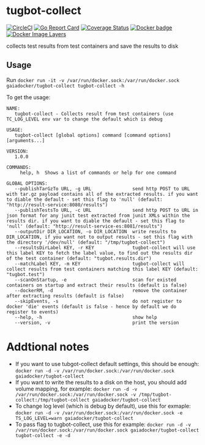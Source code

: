 # tugbot-collect
[![CircleCI](https://circleci.com/gh/gaia-docker/tugbot-collect.svg?style=shield)](https://circleci.com/gh/gaia-docker/tugbot-collect)
[![Go Report Card](https://goreportcard.com/badge/github.com/gaia-docker/tugbot-collect)](https://goreportcard.com/report/github.com/gaia-docker/tugbot-collect)
[![Coverage Status](https://coveralls.io/repos/github/gaia-docker/tugbot-collect/badge.svg?branch=master)](https://coveralls.io/github/gaia-docker/tugbot-collect?branch=master)
[![Docker badge](https://img.shields.io/docker/pulls/gaiadocker/tugbot-collect.svg)](https://hub.docker.com/r/gaiadocker/tugbot-collect/)
[![Docker Image Layers](https://imagelayers.io/badge/gaiadocker/tugbot-collect:latest.svg)](https://imagelayers.io/?images=gaiadocker/tugbot-collect:latest 'Get your own badge on imagelayers.io')

collects test results from test containers and save the results to disk

## Usage
Run `docker run -it -v /var/run/docker.sock:/var/run/docker.sock gaiadocker/tugbot-collect tugbot-collect -h`

To get the usage:
```
NAME:
   tugbot-collect - Collects result from test containers (use TC_LOG_LEVEL env var to change the default which is debug

USAGE:
   tugbot-collect [global options] command [command options] [arguments...]

VERSION:
   1.0.0

COMMANDS:
     help, h  Shows a list of commands or help for one command

GLOBAL OPTIONS:
   --publishTarGzTo URL, -g URL               send http POST to URL with tar.gz payload contains all of the extracted results. if you want to diable the default - set this flag to 'null' (default: "http://result-service:8080/results")
   --publishTestsTo URL, -c URL               send http POST to URL in json format for any junit test extracted from junit XMLs within the results dir. if you want to diable the default - set this flag to 'null' (default: "http://result-service-es:8081/results")
   --outputDir DIR_LOCATION, -o DIR_LOCATION  write results to DIR_LOCATION, if you want not to output results - set this flag with the directory '/dev/null' (default: "/tmp/tugbot-collect")
   --resultsDirLabel KEY, -r KEY              tugbot-collect will use this label KEY to fetch the label value, to find out the results dir of the test container (default: "tugbot.results.dir")
   --matchLabel KEY, -m KEY                   tugbot-collect will collect results from test containers matching this label KEY (default: "tugbot.test")
   --scanOnStartup, -e                        scan for existed containers on startup and extract their results (default is false)
   --dockerRM, -d                             remove the container after extracting results (default is false)
   --skipEvents, -s                           do not register to docker 'die' events (default is false - hence by default we do register to events)
   --help, -h                                 show help
   --version, -v                              print the version
```

# Addtional notes
- If you want to use tubgot-collect default settings, this should be enough:
`docker run -d -v /var/run/docker.sock:/var/run/docker.sock gaiadocker/tugbot-collect`
- If you want to write the results to a disk on the host, you should add volume mapping, for example:
`docker run -d -v /var/run/docker.sock:/var/run/docker.sock -v /tmp/tugbot-collect:/tmp/tugbot-collect gaiadocker/tugbot-collect`
- To change log level (which is debug by default), use this for exmaple: 
`docker run -d -v /var/run/docker.sock:/var/run/docker.sock -e TS_LOG_LEVEL=warn gaiadocker/tugbot-collect`
- To pass flag to tugbot-collect, use this for example:
`docker run -d -v /var/run/docker.sock:/var/run/docker.sock gaiadocker/tugbot-collect tugbot-collect -e -d`
